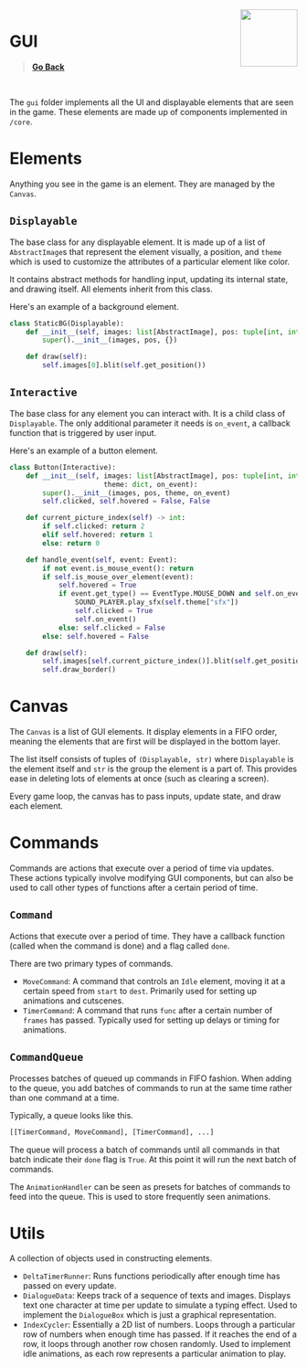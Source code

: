 <img src="../assets/icon.ico" height="100" align="right" />

# GUI

> [**Go Back**](../../README.md)

<br>

The `gui` folder implements all the UI and displayable elements that are seen in the game. These elements are made up 
of components implemented in `/core`.

# Elements

Anything you see in the game is an element. They are managed by the `Canvas`.

## `Displayable`

The base class for any displayable element. It is made up of a list of `AbstractImage`s that represent the element visually, 
a position, and `theme` which is used to customize the attributes of a particular element like color.

It contains abstract methods for handling input, updating its internal state, and drawing itself. All elements inherit from 
this class.

Here's an example of a background element.

```python
class StaticBG(Displayable):
    def __init__(self, images: list[AbstractImage], pos: tuple[int, int]):
        super().__init__(images, pos, {})

    def draw(self):
        self.images[0].blit(self.get_position())
```

## `Interactive`

The base class for any element you can interact with. It is a child class of `Displayable`. The only additional parameter it 
needs is `on_event`, a callback function that is triggered by user input.

Here's an example of a button element.
```python
class Button(Interactive):
    def __init__(self, images: list[AbstractImage], pos: tuple[int, int], 
                       theme: dict, on_event):
        super().__init__(images, pos, theme, on_event)
        self.clicked, self.hovered = False, False

    def current_picture_index(self) -> int:
        if self.clicked: return 2
        elif self.hovered: return 1
        else: return 0

    def handle_event(self, event: Event):
        if not event.is_mouse_event(): return
        if self.is_mouse_over_element(event):
            self.hovered = True
            if event.get_type() == EventType.MOUSE_DOWN and self.on_event:
                SOUND_PLAYER.play_sfx(self.theme["sfx"])
                self.clicked = True
                self.on_event()
            else: self.clicked = False
        else: self.hovered = False

    def draw(self):
        self.images[self.current_picture_index()].blit(self.get_position())
        self.draw_border()
```

# Canvas

The `Canvas` is a list of GUI elements. It display elements in a FIFO order, meaning the elements that are first will be displayed 
in the bottom layer.

The list itself consists of tuples of `(Displayable, str)` where `Displayable` is the element itself and `str` is the group the element 
is a part of. This provides ease in deleting lots of elements at once (such as clearing a screen).

Every game loop, the canvas has to pass inputs, update state, and draw each element.

# Commands

Commands are actions that execute over a period of time via updates. These actions typically involve modifying GUI components, 
but can also be used to call other types of functions after a certain period of time.

## `Command`
Actions that execute over a period of time. They have a callback function (called when the command is done) and a flag 
called `done`.

There are two primary types of commands.

- `MoveCommand`: A command that controls an `Idle` element, moving it at a certain speed from `start` to `dest`. 
Primarily used for setting up animations and cutscenes.
- `TimerCommand`: A command that runs `func` after a certain number of `frames` has passed. 
Typically used for setting up delays or timing for animations.

## `CommandQueue`

Processes batches of queued up commands in FIFO fashion. When adding to the queue, you add batches of commands to run at the same 
time rather than one command at a time.

Typically, a queue looks like this.
```python
[[TimerCommand, MoveCommand], [TimerCommand], ...]
```

The queue will process a batch of commands until all commands in that batch indicate their `done` flag is `True`. At this point it 
will run the next batch of commands.

The `AnimationHandler` can be seen as presets for batches of commands to feed into the queue. This is used to store frequently seen animations.

# Utils

A collection of objects used in constructing elements.

- `DeltaTimerRunner`: Runs functions periodically after enough time has passed on every update.
- `DialogueData`: Keeps track of a sequence of texts and images. Displays text one character at time per update to simulate a typing effect. 
Used to implement the `DialogueBox` which is just a graphical representation.
- `IndexCycler`: Essentially a 2D list of numbers. Loops through a particular row of numbers when enough time has passed. If it reaches the end of a
row, it loops through another row chosen randomly. Used to implement idle animations, as each row represents a particular animation to play.

